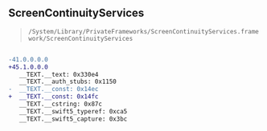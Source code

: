 ## ScreenContinuityServices

> `/System/Library/PrivateFrameworks/ScreenContinuityServices.framework/ScreenContinuityServices`

```diff

-41.0.0.0.0
+45.1.0.0.0
   __TEXT.__text: 0x330e4
   __TEXT.__auth_stubs: 0x1150
-  __TEXT.__const: 0x14ec
+  __TEXT.__const: 0x14fc
   __TEXT.__cstring: 0x87c
   __TEXT.__swift5_typeref: 0xca5
   __TEXT.__swift5_capture: 0x3bc

```
